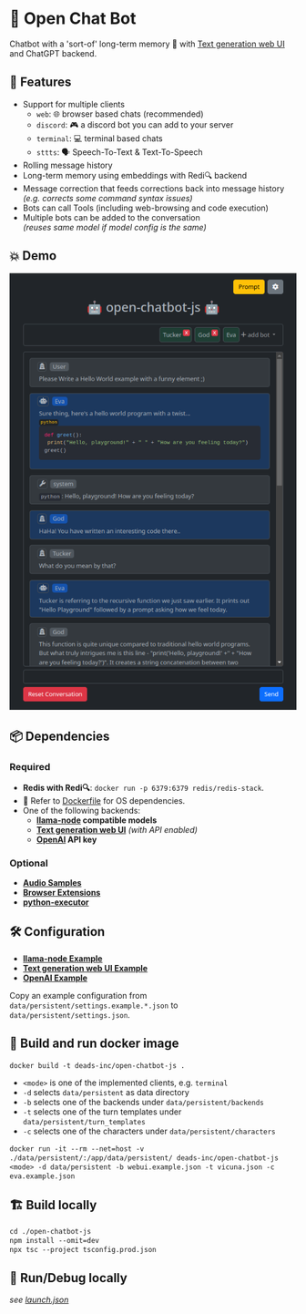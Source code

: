 # 🤖 Open Chat Bot

Chatbot with a 'sort-of' long-term memory 🧠 with [Text generation web UI](https://github.com/oobabooga/text-generation-webui) and ChatGPT backend.

## 🌟 Features

- Support for multiple clients
  - `web`: 🌐 browser based chats (recommended)
  - `discord`: 🎮 a discord bot you can add to your server
  - `terminal`: 💻 terminal based chats
  - `sttts`: 🗣️ Speech-To-Text & Text-To-Speech
- Rolling message history
- Long-term memory using embeddings with Redi🔍 backend
- Message correction that feeds corrections back into message history  
  _(e.g. corrects some command syntax issues)_
- Bots can call Tools (including web-browsing and code execution)
- Multiple bots can be added to the conversation  
  _(reuses same model if model config is the same)_

## 💥 Demo

![web-client-1](data/images/web-client-1.png)

## 📦 Dependencies

### Required

- **Redis with Redi🔍**: `docker run -p 6379:6379 redis/redis-stack`.
- 📄 Refer to [Dockerfile](Dockerfile) for OS dependencies.
- One of the following backends:
  - **[llama-node](https://github.com/Atome-FE/llama-node) compatible models**
  - **[Text generation web UI](https://github.com/oobabooga/text-generation-webui)** _(with API enabled)_
  - **[OpenAI](https://platform.openai.com/) API key**

### Optional

- **[Audio Samples](data/audio/README.md)**
- **[Browser Extensions](data/browser_extensions/README.md)**
- **[python-executor](python-executor/README.md)**

## 🛠️ Configuration

- **[llama-node Example](data/persistent/settings.example.llama.json)**
- **[Text generation web UI Example](data/persistent/settings.example.webui.json)**
- **[OpenAI Example](data/persistent/settings.example.openai.json)**

Copy an example configuration from `data/persistent/settings.example.*.json` to `data/persistent/settings.json`.

## 🚀 Build and run docker image

```
docker build -t deads-inc/open-chatbot-js .
```

- `<mode>` is one of the implemented clients, e.g. `terminal`
- `-d` selects `data/persistent` as data directory
- `-b` selects one of the backends under `data/persistent/backends`
- `-t` selects one of the turn templates under `data/persistent/turn_templates`
- `-c` selects one of the characters under `data/persistent/characters`

```
docker run -it --rm --net=host -v ./data/persistent/:/app/data/persistent/ deads-inc/open-chatbot-js <mode> -d data/persistent -b webui.example.json -t vicuna.json -c eva.example.json
```

## 🏗️ Build locally

```
cd ./open-chatbot-js
npm install --omit=dev
npx tsc --project tsconfig.prod.json
```

## 🐞 Run/Debug locally

_see [launch.json](.vscode/launch.json)_
